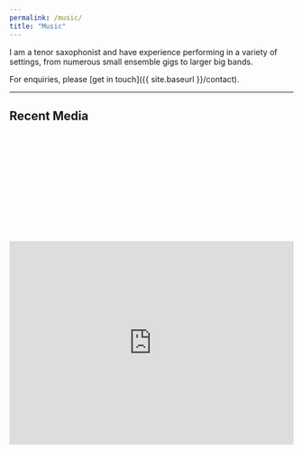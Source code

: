 ```yaml
---
permalink: /music/
title: "Music"
---
```


I am a tenor saxophonist and have experience performing in a variety of settings, from numerous small ensemble gigs to larger big bands.

For enquiries, please [get in touch]({{ site.baseurl }}/contact).  

---

## **Recent Media**  

<div style="display: flex; flex-wrap: wrap; justify-content: center; gap: 20px; align-items: center;">
  <blockquote class="instagram-media" data-instgrm-permalink="https://www.instagram.com/reel/DFuroonMHdV/?utm_source=ig_embed&amp;utm_campaign=loading" data-instgrm-version="14" style="max-width: 600px; min-width: 400px; width: 100%;"></blockquote>
  <blockquote class="instagram-media" data-instgrm-permalink="https://www.instagram.com/p/DACEh6rMHcU/?utm_source=ig_embed&amp;utm_campaign=loading" data-instgrm-version="14" style="max-width: 600px; min-width: 400px; width: 100%;"></blockquote>
  <blockquote class="instagram-media" data-instgrm-permalink="https://www.instagram.com/p/Cz62QJirA3-/?utm_source=ig_embed&amp;utm_campaign=loading" data-instgrm-version="14" style="max-width: 600px; min-width: 400px; width: 100%;"></blockquote>
  <blockquote class="instagram-media" data-instgrm-permalink="https://www.instagram.com/p/Ce51P7HD_x_/?utm_source=ig_embed&amp;utm_campaign=loading" data-instgrm-version="14" style="max-width: 600px; min-width: 400px; width: 100%;"></blockquote>
</div>  

<script async src="//www.instagram.com/embed.js"></script>

<div style="display: flex; justify-content: center; align-items: center; margin-top: 20px;">
  <iframe width="640" height="360" src="https://www.youtube.com/embed/fwns-Tx5B3Y?si=y6lp1id3OYRCgev-" title="YouTube video player" frameborder="0" allow="accelerometer; autoplay; clipboard-write; encrypted-media; gyroscope; picture-in-picture; web-share" referrerpolicy="strict-origin-when-cross-origin" allowfullscreen></iframe>
</div>
